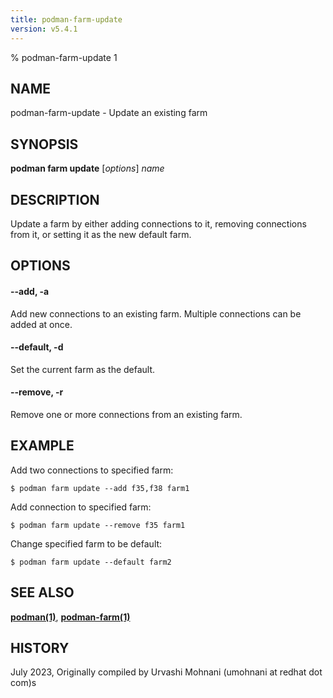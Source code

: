 ```yaml
---
title: podman-farm-update
version: v5.4.1
---
```


% podman-farm-update 1

## NAME
podman\-farm\-update - Update an existing farm

## SYNOPSIS
**podman farm update** [*options*] *name*

## DESCRIPTION
Update a farm by either adding connections to it, removing connections from it, or setting it as the new
default farm.

## OPTIONS

#### **--add**, **-a**

Add new connections to an existing farm. Multiple connections can be added at once.

#### **--default**, **-d**

Set the current farm as the default.

#### **--remove**, **-r**

Remove one or more connections from an existing farm.

## EXAMPLE

Add two connections to specified farm:
```
$ podman farm update --add f35,f38 farm1
```

Add connection to specified farm:
```
$ podman farm update --remove f35 farm1
```

Change specified farm to be default:
```
$ podman farm update --default farm2
```

## SEE ALSO
**[podman(1)](podman.1.md)**, **[podman-farm(1)](podman-farm.1.md)**

## HISTORY
July 2023, Originally compiled by Urvashi Mohnani (umohnani at redhat dot com)s
